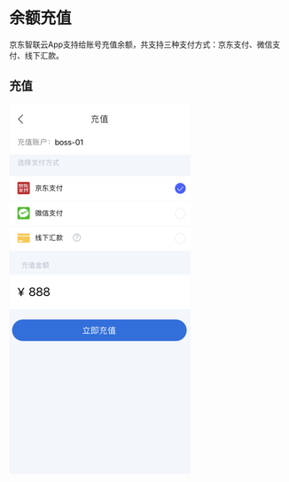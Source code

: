 # 余额充值
京东智联云App支持给账号充值余额，共支持三种支付方式：京东支付、微信支付、线下汇款。

## 充值

![](../../../../image/JdcloudApp/充值.png)
